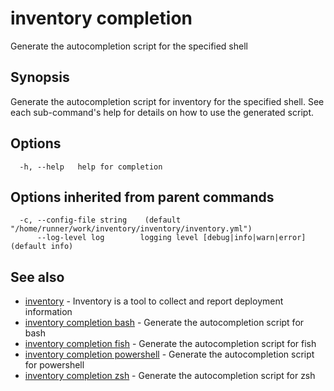 # inventory completion

Generate the autocompletion script for the specified shell

## Synopsis

Generate the autocompletion script for inventory for the specified shell.
See each sub-command's help for details on how to use the generated script.


## Options

```
  -h, --help   help for completion
```

## Options inherited from parent commands

```
  -c, --config-file string    (default "/home/runner/work/inventory/inventory/inventory.yml")
      --log-level log        logging level [debug|info|warn|error] (default info)
```

## See also

* [inventory](inventory.md)	 - Inventory is a tool to collect and report deployment information
* [inventory completion bash](inventory_completion_bash.md)	 - Generate the autocompletion script for bash
* [inventory completion fish](inventory_completion_fish.md)	 - Generate the autocompletion script for fish
* [inventory completion powershell](inventory_completion_powershell.md)	 - Generate the autocompletion script for powershell
* [inventory completion zsh](inventory_completion_zsh.md)	 - Generate the autocompletion script for zsh

